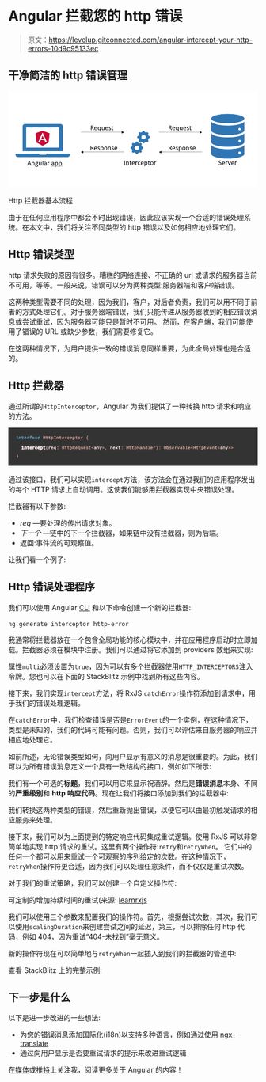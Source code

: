 # Angular 拦截您的 http 错误

> 原文：<https://levelup.gitconnected.com/angular-intercept-your-http-errors-10d9c95133ec>

## 干净简洁的 http 错误管理

![](img/5065111584601e6dc5f1d7d1272a1501.png)

Http 拦截器基本流程

由于在任何应用程序中都会不时出现错误，因此应该实现一个合适的错误处理系统。在本文中，我们将关注不同类型的 http 错误以及如何相应地处理它们。

## Http 错误类型

http 请求失败的原因有很多。糟糕的网络连接、不正确的 url 或请求的服务器当前不可用，等等。一般来说，错误可以分为两种类型:服务器端和客户端错误。

这两种类型需要不同的处理，因为我们，客户，对后者负责，我们可以用不同于前者的方式处理它们。对于服务器端错误，我们只能传递从服务器收到的相应错误消息或尝试重试，因为服务器可能只是暂时不可用。
然而，在客户端，我们可能使用了错误的 URL 或缺少参数，我们需要修复它。

在这两种情况下，为用户提供一致的错误消息同样重要，为此全局处理也是合适的。

## Http 拦截器

通过所谓的`HttpInterceptor`，Angular 为我们提供了一种转换 http 请求和响应的方法。

![](img/a7ac9044c7ff7b6e4ceacdae0bb5b222.png)

通过该接口，我们可以实现`intercept`方法，该方法会在通过我们的应用程序发出的每个 HTTP 请求上自动调用。这使我们能够用拦截器实现中央错误处理。

拦截器有以下参数:

*   *req* —要处理的传出请求对象。
*   *下一个* —链中的下一个拦截器，如果链中没有拦截器，则为后端。
*   返回:事件流的可观察值。

让我们看一个例子:

## Http 错误处理程序

我们可以使用 Angular [CLI](https://angular.io/cli) 和以下命令创建一个新的拦截器:

`ng generate interceptor http-error`

我通常将拦截器放在一个包含全局功能的核心模块中，并在应用程序启动时立即加载。拦截器必须在模块中注册。我们可以通过将它添加到 providers 数组来实现:

属性`multi`必须设置为`true`，因为可以有多个拦截器使用`HTTP_INTERCEPTORS`注入令牌。您也可以在下面的 StackBlitz 示例中找到所有这些内容。

接下来，我们实现`intercept`方法，将 RxJS `catchError`操作符添加到请求中，用于我们的错误处理逻辑。

在`catchError`中，我们检查错误是否是`ErrorEvent`的一个实例，在这种情况下，类型是未知的，我们的代码可能有问题。否则，我们可以评估来自服务器的响应并相应地处理它。

如前所述，无论错误类型如何，向用户显示有意义的消息是很重要的。为此，我们可以为所有错误消息定义一个具有一致结构的接口，例如如下所示:

我们有一个可选的**标题**，我们可以用它来显示祝酒辞。然后是**错误消息**本身、不同的**严重级别**和 **http 响应代码**。现在让我们将接口添加到我们的拦截器中:

我们转换这两种类型的错误，然后重新抛出错误，以便它可以由最初触发请求的相应服务来处理。

接下来，我们可以为上面提到的特定响应代码集成重试逻辑。使用 RxJS 可以非常简单地实现 http 请求的重试。这里有两个操作符:`retry`和`retryWhen`。
它们中的任何一个都可以用来重试一个可观察的序列给定的次数。在这种情况下，`retryWhen`操作符更合适，因为我们可以处理任意条件，而不仅仅是重试次数。

对于我们的重试策略，我们可以创建一个自定义操作符:

可定制的增加持续时间的重试(来源: [learnrxjs](https://www.learnrxjs.io/learn-rxjs/operators/error_handling/retrywhen)

我们可以使用三个参数来配置我们的操作符。首先，根据尝试次数，其次，我们可以使用`scalingDuration`来创建尝试之间的延迟，第三，可以排除任何 http 代码，例如 404，因为重试“404-未找到”毫无意义。

新的操作符现在可以简单地与`retryWhen`一起插入到我们的拦截器的管道中:

查看 StackBlitz 上的完整示例:

## 下一步是什么

以下是进一步改进的一些想法:

*   为您的错误消息添加国际化(i18n)以支持多种语言，例如通过使用 [ngx-translate](http://www.ngx-translate.com/)
*   通过向用户显示是否要重试请求的提示来改进重试逻辑

在[媒体](https://saackef.com/)或[推特](https://twitter.com/sw3eks)上关注我，阅读更多关于 Angular 的内容！
